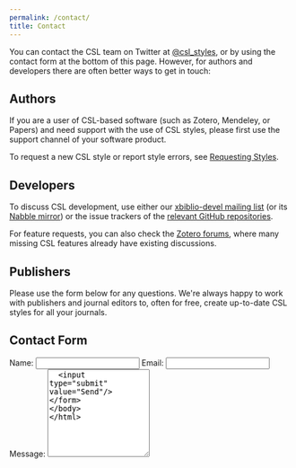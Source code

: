 ```yaml
---
permalink: /contact/
title: Contact
---
```


You can contact the CSL team on Twitter at [@csl_styles](https://twitter.com/csl_styles), or by using the contact form at the bottom of this page. However, for authors and developers there are often better ways to get in touch:

Authors
-------

If you are a user of CSL-based software (such as Zotero, Mendeley, or Papers) and need support with the use of CSL styles, please first use the support channel of your software product.

To request a new CSL style or report style errors, see [Requesting Styles](/authors/#requesting-new-styles).

Developers
----------

To discuss CSL development, use either our [xbiblio-devel mailing list](https://lists.sourceforge.net/lists/listinfo/xbiblio-devel) (or its [Nabble mirror](http://xbiblio-devel.2463403.n2.nabble.com/)) or the issue trackers of the [relevant GitHub repositories](https://github.com/citation-style-language/).

For feature requests, you can also check the [Zotero forums](https://forums.zotero.org/), where many missing CSL features already have existing discussions.

Publishers
----------

Please use the form below for any questions. We're always happy to work with publishers and journal editors to, often for free, create up-to-date CSL styles for all your journals.

Contact Form
------------

<form action="https://getsimpleform.com/messages?form_api_token=e3409865d9248df7cf50ba91353b0e5c" method="post">
  <!-- the redirect_to is optional, the form will redirect to the referrer on submission -->
  <input type="hidden" name="redirect_to" value="{{ site.url }}/thank-you/"/>
  <!-- all your input fields here.... -->
  Name:
  <input type="text" name="name"/>
  Email:
  <input type="text" name="email"/>
  Message:
  <textarea name="message" rows="10"/>
  <input type="submit" value="Send"/>
</form>
